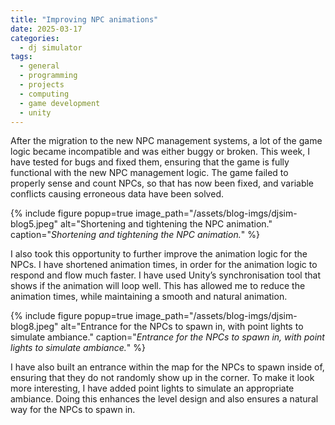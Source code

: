 ```yaml
---
title: "Improving NPC animations"
date: 2025-03-17
categories:
  - dj simulator
tags:
  - general
  - programming
  - projects
  - computing
  - game development
  - unity
---
```


After the migration to the new NPC management systems, a lot of the game logic became incompatible and was either buggy or broken. This week, I have tested for bugs and fixed them, ensuring that the game is fully functional with the new NPC management logic. The game failed to properly sense and count NPCs, so that has now been fixed, and variable conflicts causing erroneous data have been solved.

{% include figure popup=true image_path="/assets/blog-imgs/djsim-blog5.jpeg" alt="Shortening and tightening the NPC animation." caption="_Shortening and tightening the NPC animation._" %}

I also took this opportunity to further improve the animation logic for the NPCs. I have shortened animation times, in order for the animation logic to respond and flow much faster. I have used Unity’s synchronisation tool that shows if the animation will loop well. This has allowed me to reduce the animation times, while maintaining a smooth and natural animation.

{% include figure popup=true image_path="/assets/blog-imgs/djsim-blog8.jpeg" alt="Entrance for the NPCs to spawn in, with point lights to simulate ambiance." caption="_Entrance for the NPCs to spawn in, with point lights to simulate ambiance._" %}

I have also built an entrance within the map for the NPCs to spawn inside of, ensuring that they do not randomly show up in the corner. To make it look more interesting, I have added point lights to simulate an appropriate ambiance. Doing this enhances the level design and also ensures a natural way for the NPCs to spawn in.
